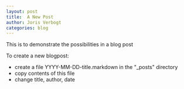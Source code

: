 ```yaml
---
layout: post
title:  A New Post
author: Joris Verbogt
categories: blog
---
```

This is to demonstrate the possibilities in a blog post

To create a new blogpost:

- create a file YYYY-MM-DD-title.markdown in the "_posts" directory
- copy contents of this file
- change title, author, date